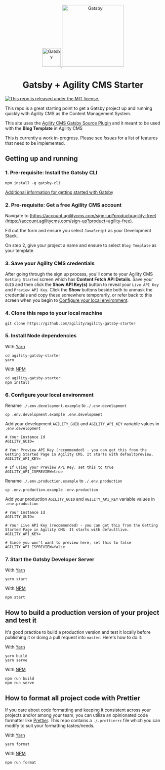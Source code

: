 <p align="center">
  <a href="https://gatsbyjs.org">
    <img alt="Gatsby" src="https://www.gatsbyjs.org/monogram.svg" height="60" />
    <img alt="Gatsby" src="https://static.agilitycms.com/layout/img/logo-original.svg" width="200" />
  </a>
</p>
<h1 align="center">
  Gatsby + Agility CMS Starter
</h1>

<a href="https://github.com/agility/agility-gatsby-starter/blob/master/LICENSE">
  <img src="https://img.shields.io/badge/license-MIT-blue.svg" alt="This repo is released under the MIT license." />
</a>

This repo is a great starting point to get a Gatsby project up and running quickly with Agility CMS as the Content Management System.

This site uses the [Agility CMS Gatsby Source Plugin](https://github.com/agility/gatsby-source-agilitycms) and it meant to be used with the **Blog Template** in Agility CMS

This is currently a work in-progress. Please see _Issues_ for a list of features that need to be implemented.

## Getting up and running

### 1. Pre-requisite: Install the Gatsby CLI

```
npm install -g gatsby-cli
```

[Additional information for getting started with Gatsby](https://www.gatsbyjs.org/tutorial/)

### 2. Pre-requisite: Get a free Agility CMS account

Navigate to [https://account.agilitycms.com/sign-up?product=agility-free](https://account.agilitycms.com/sign-up?product=agility-free).

Fill out the form and ensure you select `JavaScript` as your Development Stack.

On step 2, give your project a name and ensure to select `Blog Template` as your template.

### 3. Save your Agility CMS credentials

After going through the sign up process, you'll come to your Agility CMS `Getting Started` screen which has **Content Fetch API Details**. Save your `GUID` and then click the **Show API Key(s)** button to reveal your `Live API Key` and `Preview API Key`. Click the **Show** buttons beside both to unmask the credentials and copy these somewhere temporarily, or refer back to this screen when you begin to [Configure your local environment](#6.-configure-your-local-environment).

### 4. Clone this repo to your local machine

```
git clone https://github.com/agility/agility-gatsby-starter
```

### 5. Install Node dependencies

With [Yarn](https://yarnpkg.com/en/docs/install)

```
cd agility-gatsby-starter
yarn
```

With [NPM](https://www.npmjs.com/get-npm)

```
cd agility-gatsby-starter
npm install
```

### 6. Configure your local environment

Rename `./.env.development.example` to `./.env.development`

```
cp .env.development.example .env.development
```

Add your development `AGILITY_GUID` and `AGILITY_API_KEY` variable values in `.env.development`

```
# Your Instance Id
AGILITY_GUID=

# Your Preview API Key (recommended) - you can get this from the Getting Started Page in Agility CMS. It starts with defaultpreview.
AGILITY_API_KEY=

# If using your Preview API Key, set this to true
AGILITY_API_ISPREVIEW=true

```

Rename `./.env.production.example` to `./.env.production`

```
cp .env.production.example .env.production
```

Add your production `AGILITY_GUID` and `AGILITY_API_KEY` variable values in `.env.production`

```
# Your Instance Id
AGILITY_GUID=

# Your Live API Key (recommended) - you can get this from the Getting Started Page in Agility CMS. It starts with defaultlive.
AGILITY_API_KEY=

# Since you won't want to preview here, set this to false
AGILITY_API_ISPREVIEW=false
```

### 7. Start the Gatsby Developer Server

With [Yarn](https://yarnpkg.com/en/docs/install)

```
yarn start
```

With [NPM](https://www.npmjs.com/get-npm)

```
npm start
```

## How to build a production version of your project and test it

It's good practice to build a production version and test it locally before publishing it or doing a pull request into `master`. Here's how to do it:

With [Yarn](https://yarnpkg.com/en/docs/install)

```
yarn build
yarn serve
```

With [NPM](https://www.npmjs.com/get-npm)

```
npm run build
npm run serve
```

## How to format all project code with Prettier

If you care about code formatting and keeping it consistent across your projects and/or among your team, you can utilize an opinionated code formatter like [Prettier](https://prettier.io/). This repo contains a `./.prettierrc` file which you can modify to suit your formatting tastes/needs.

With [Yarn](https://yarnpkg.com/en/docs/install)

```
yarn format
```

With [NPM](https://www.npmjs.com/get-npm)

```
npm run format
```
